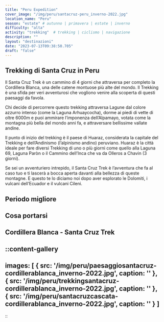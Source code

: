 ```yaml
---
title: "Peru Expedition"
cover_image: "/img/peru/santacruz-peru_inverno-2022.jpg"
location_name: "Peru"
season: "estate" # autunno | primavera | estate | inverno
difficulty: "alta"
activity: "trekking"  # trekking | ciclismo | navigazione
description: ""
layout: "destinazioni"
date: "2023-07-13T09:38:50.705"
draft: "false"
---
```


## Trekking di Santa Cruz in Peru

Il Santa Cruz Trek è un cammino di 4 giorni che attraversa per completo la Cordillera Blanca, una delle catene montuose più alte del mondo. Il Trekking è una sfida per veri avventurosi che vogliono venire alla scoperta di questi paesaggi da favola.
 
Chi decide di percorrere questo trekking attraversa Lagune dal colore azzurro intenso (come la Laguna Arhuaycocha), dorme ai piedi di vette di oltre 6000m e puoi ammirare l’imponenza dell’Alpamayo, votata come la montagna più bella del mondo anni fa, e attraversare bellissime vallate andine.
 
Il punto di inizio del trekking è il paese di Huaraz, considerata la capitale del Trekking e dell’Andinismo (l’alpinismo andino) peruviano. Huaraz è la città ideale per fare diversi Trekking di uno o più giorni come quello alla Laguna 69, Laguna Paròn o il Cammino dell’Inca che va da Olleros a Chavin (3 giorni).
 
Se sei un avventuriero intrepido, il Santa Cruz Trek è l’avventura che fa al caso tuo e ti lascerà a bocca aperta davanti alla bellezza di queste montagne. E questo te lo diciamo noi dopo aver esplorato le Dolomiti, i vulcani dell’Ecuador e il vulcani Cileni.

## Periodo migliore

## Cosa portarsi

## Cordillera Blanca - Santa Cruz Trek
::content-gallery
---
images: [ 
    {
        src: '/img/peru/paesaggiosantacruz-cordillerablanca_inverno-2022.jpg',
        caption: ''
    },
    {
        src: '/img/peru/trekkingsantacruz-cordillerablanca_inverno-2022.jpg',
        caption: ''
    },
    {
        src: '/img/peru/santacruzcascata-cordillerablanca_inverno-2022.jpg',
        caption: ''
    }
]
---
::